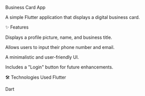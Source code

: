 Business Card App


A simple Flutter application that displays a digital business card.


✨ Features


Displays a profile picture, name, and business title.

Allows users to input their phone number and email.

A minimalistic and user-friendly UI.

Includes a "Login" button for future enhancements.



🛠️ Technologies Used
Flutter

Dart



